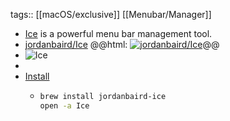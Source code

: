 tags:: [[macOS/exclusive]] [[Menubar/Manager]]

- [Ice](https://icemenubar.app/) is a powerful menu bar management tool.
- [jordanbaird/Ice](https://github.com/jordanbaird/Ice)
  @@html: <a href="https://github.com/jordanbaird/Ice/"><img src="https://github-readme-stats-astronomer.vercel.app/api/pin/?username=jordanbaird&repo=Ice&theme=tokyonight" alt="jordanbaird/Ice"/></a>@@
- ![Ice](https://icemenubar.app/gallery_gen/499a546714aced2d37b2d25814735a82_fit.gif)
-
- [Install](https://github.com/jordanbaird/Ice#install)
	- ```bash
	  brew install jordanbaird-ice
	  open -a Ice
	  ```